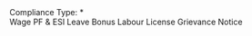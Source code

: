 <div class="form-group row mb-3">
    <label for="ComplianceType" 
           class="col-sm-4 col-form-label col-form-label-sm font-weight-bold">
        Compliance Type: <span class="text-danger">*</span>
    </label>
    <div class="col-sm-8">
        <asp:CheckBoxList ID="ComplianceType" runat="server" 
                          CssClass="form-check"
                          RepeatLayout="Flow" 
                          RepeatDirection="Vertical">
            <asp:ListItem CssClass="form-check-input">Wage</asp:ListItem>
            <asp:ListItem CssClass="form-check-input">PF & ESI</asp:ListItem>
            <asp:ListItem CssClass="form-check-input">Leave</asp:ListItem>
            <asp:ListItem CssClass="form-check-input">Bonus</asp:ListItem>
            <asp:ListItem CssClass="form-check-input">Labour License</asp:ListItem>
            <asp:ListItem CssClass="form-check-input">Grievance</asp:ListItem>
            <asp:ListItem CssClass="form-check-input">Notice</asp:ListItem>
        </asp:CheckBoxList>
    </div>
</div>
